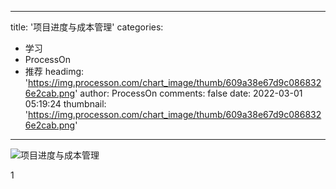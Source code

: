 
---
title: '项目进度与成本管理'
categories: 
 - 学习
 - ProcessOn
 - 推荐
headimg: 'https://img.processon.com/chart_image/thumb/609a38e67d9c0868326e2cab.png'
author: ProcessOn
comments: false
date: 2022-03-01 05:19:24
thumbnail: 'https://img.processon.com/chart_image/thumb/609a38e67d9c0868326e2cab.png'
---

<div>   
<img class="thumb" alt="项目进度与成本管理" src="https://img.processon.com/chart_image/thumb/609a38e67d9c0868326e2cab.png" referrerpolicy="no-referrer">
<p>1</p>  
</div>
            